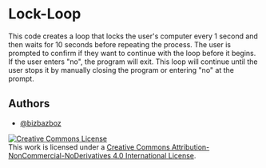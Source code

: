 # Lock-Loop

This code creates a loop that locks the user's computer every 1 second and then waits for 10 seconds before repeating the process. The user is prompted to confirm if they want to continue with the loop before it begins. If the user enters "no", the program will exit. This loop will continue until the user stops it by manually closing the program or entering "no" at the prompt.
## Authors

- [@bizbazboz](https://github.com/bizbazboz)

<a rel="license" href="http://creativecommons.org/licenses/by-nc-nd/4.0/"><img alt="Creative Commons License" style="border-width:0" src="https://i.creativecommons.org/l/by-nc-nd/4.0/88x31.png" /></a><br />This work is licensed under a <a rel="license" href="http://creativecommons.org/licenses/by-nc-nd/4.0/">Creative Commons Attribution-NonCommercial-NoDerivatives 4.0 International License</a>.
